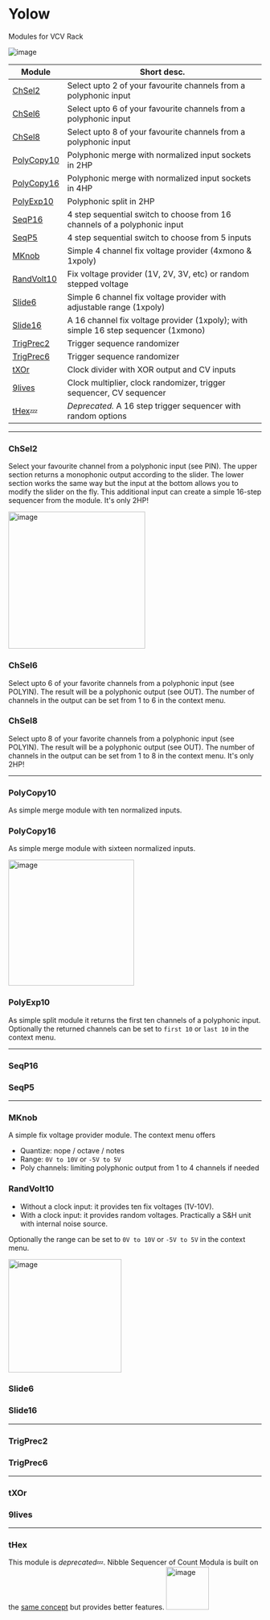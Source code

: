 # Yolow
Modules for VCV Rack

![image](https://user-images.githubusercontent.com/34127628/156898284-8f956e4f-52ce-463b-87d8-10a2267cce81.png)

|Module|Short desc.|
| --- | --- |
|[ChSel2](#ChSel2)|Select upto 2 of your favourite channels from a polyphonic input|
|[ChSel6](#ChSel6)|Select upto 6 of your favourite channels from a polyphonic input|
|[ChSel8](#ChSel8)|Select upto 8 of your favourite channels from a polyphonic input|
|[PolyCopy10](#PolyCopy10)|Polyphonic merge with normalized input sockets in 2HP|
|[PolyCopy16](#PolyCopy16)|Polyphonic merge with normalized input sockets in 4HP|
|[PolyExp10](#PolyExp10)|Polyphonic split in 2HP|
|[SeqP16](#SeqP16)|4 step sequential switch to choose from 16 channels of a polyphonic input|
|[SeqP5](#SeqP5)|4 step sequential switch to choose from 5 inputs|
|[MKnob](#MKnob)|Simple 4 channel fix voltage provider (4xmono & 1xpoly)|
|[RandVolt10](#RandVolt10)|Fix voltage provider (1V, 2V, 3V, etc) or random stepped voltage|
|[Slide6](#Slide6)|Simple 6 channel fix voltage provider with adjustable range (1xpoly)|
|[Slide16](#Slide16)|A 16 channel fix voltage provider (1xpoly); with simple 16 step sequencer (1xmono)|
|[TrigPrec2](#TrigPrec2)|Trigger sequence randomizer|
|[TrigPrec6](#TrigPrec6)|Trigger sequence randomizer|
|[tXOr](#tXOr)|Clock divider with XOR output and CV inputs|
|[9lives](#9lives)|Clock multiplier, clock randomizer, trigger sequencer, CV sequencer|
|[tHex](#tHex):zzz:|*Deprecated.* A 16 step trigger sequencer with random options|

-----

### ChSel2
Select your favourite channel from a polyphonic input (see PIN). The upper section returns a monophonic output according to the slider. The lower section works the same way but the input at the bottom allows you to modify the slider on the fly. This additional input can create a simple 16-step sequencer from the module. It's only 2HP!

<img width="272" alt="image" src="https://user-images.githubusercontent.com/34127628/156900013-2fd81ae0-16ac-40fd-adf2-582d2e2ae03a.png">

### ChSel6
Select upto 6 of your favorite channels from a polyphonic input (see POLYIN). The result will be a polyphonic output (see OUT). The number of channels in the output can be set from 1 to 6 in the context menu.

### ChSel8
Select upto 8 of your favorite channels from a polyphonic input (see POLYIN). The result will be a polyphonic output (see OUT). The number of channels in the output can be set from 1 to 8 in the context menu. It's only 2HP!

-----

### PolyCopy10
As simple merge module with ten normalized inputs.  

### PolyCopy16
As simple merge module with sixteen normalized inputs.  

<img width="250" alt="image" src="https://user-images.githubusercontent.com/34127628/156899500-237c10e8-6976-4130-9836-cf5a6047b056.png">

### PolyExp10
As simple split module it returns the first ten channels of a polyphonic input. 
Optionally the returned channels can be set to `first 10` or `last 10` in the context menu.

-----

### SeqP16
### SeqP5

-----

### MKnob
A simple fix voltage provider module. The context menu offers
- Quantize: nope / octave / notes
- Range: `0V to 10V` or `-5V to 5V`
- Poly channels: limiting polyphonic output from 1 to 4 channels if needed

### RandVolt10
- Without a clock input: it provides ten fix voltages (1V-10V).
- With a clock input: it provides random voltages. Practically a S&H unit with internal noise source.

Optionally the range can be set to `0V to 10V` or `-5V to 5V` in the context menu.

<img width="225" alt="image" src="https://user-images.githubusercontent.com/34127628/156899586-15b8dd43-4d7e-4e67-98d1-7b67e0b63bbd.png">

### Slide6
### Slide16

-----

### TrigPrec2
### TrigPrec6

-----

### tXOr
### 9lives

-----

### tHex 
This module is *deprecated*:zzz:. Nibble Sequencer of Count Modula is built on the [same concept](https://github.com/countmodula/VCVRackPlugins/issues/89) but provides better features.
<img width="85" alt="image" src="https://user-images.githubusercontent.com/34127628/156899830-e201945d-faca-43bf-bc53-e8606f2f13d3.png">

